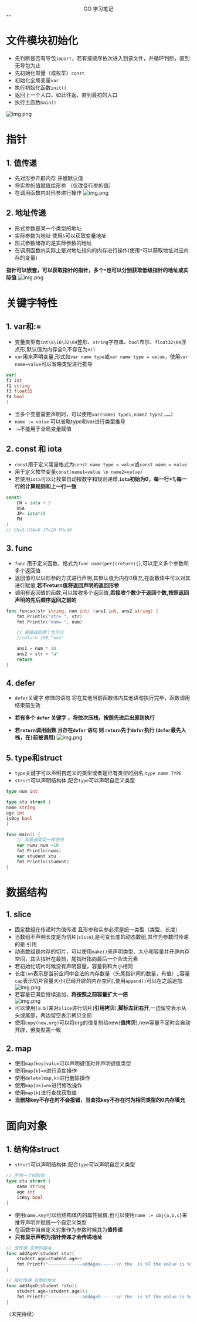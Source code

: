 <div style="text-align: center;">GO 学习笔记 </div>
--

# 文件模块初始化

+ 先判断是否有导包`import`，若有按顺序依次进入到该文件，并循环判断，直到无导包为止
+ 先初始化常量（或枚举）`const`
+ 初始化全局变量`var`
+ 执行初始化函数`init()`
+ 返回上一个入口，如此往返，直到最初的入口
+ 执行主函数`main()`

![img.png](docs/img/img.png)

# 指针

## 1. 值传递

+ 先对形参开辟内存 并赋默认值
+ 将实参的值赋值给形参 （仅改变行参的值）
+ 在调用函数内对形参进行操作
  ![img.png](docs/img/img2.png)

## 2. 地址传递

+ 形式参数是某一个类型的地址
+ 实际参数为地址 使用`&`可以获取变量地址
+ 形式参数储存的是实际参数的地址
+ 在调用函数内实际上是对地址指向的内存进行操作(使用`*`可以获取地址对应内存的变量)

**指针可以嵌套，可以获取指针的指针，多个`*`也可以分别获取低级指针的地址或实际值**
![img.png](docs/img/img3.png)

# 关键字特性
## 1. var和:=
+ 变量类型有`int\8\16\32\64`整形、`string`字符串、`bool`布尔、`float32\64`浮点形,默认值为内存全0,不存在为`nil`
+ `var`用来声明变量,形式如`var name type`或`var name type = value`，使用`var name=value`可以省略类型进行推导
```go
var(
f1 int
f2 string
f3 float32
f4 bool
)

```
+ 当多个变量需要声明时，可以使用`var(name1 type1,name2 type2,……)`
+ `name := value` 可以省略type和var进行类型推导
+ `:=`不能用于全局变量赋值

## 2. const 和 iota
+ `const`用于定义常量格式为`const name type = value`或`const name = value`
+ 用于定义枚举变量`const(name1=value \n name2=value)`
+ 若使用`iota`可以让枚举自动按数字和规则递增,**`iota`初始为0，每一行+1,每一行的计算规则和上一行一致**
```go
const(
	CN = iota + 5
	USA
	JP= iota*10
	FH
)
// CN=5 USA=6 JP=20 FH=30
```
## 3. func
+ `func` 用于定义函数，格式为`func name(per)(return){}`,可以定义多个参数和多个返回值
+ 返回值可以以形参的方式进行声明,其默认值为内存0填充,在函数体中可以对其进行赋值,**若不return值将返回声明的返回形参**
+ 调用有返回值的函数,可以接收多个返回值,**若接收个数少于返回个数,按照返回声明的先后顺序返回之前的**
```go
func funcsn(str string, num int) (ans1 int, ans2 string) {
	fmt.Println("str= ", str)
	fmt.Println("num= ", num)

	// 直接返回两个也可以
	//return 100,"ans"

	ans1 = num * 10
	ans2 = str + "a"
	return
}
```

## 4. defer
+ `defer`关键字 修饰的语句 将在其他当前函数体内其他语句执行完毕，函数调用结束前生效

+ **若有多个 `defer` 关键字 ，将依次压栈，按照先进后出原则执行**

+ **若`return`调用函数 且存在`defer` 语句 则 `return`先于`defer`执行  (`defer`最先入栈，在`}`前被调用)**
  ![img.png](docs/img/img4.png)
  
## 5. type和struct
+ `type`关键字可以声明自定义的类型或者是已有类型的别名,`type name TYPE`
+ `struct`可以声明结构体,配合`type`可以声明自定义类型
```go
type num int

type stu struct {
name string
age int
isBoy bool
}

func main() {
	// 和普通类型一样使用
	var nums num =10
	fmt.Println(nums)
    var student stu
    fmt.Println(student)
}
```

# 数据结构
## 1. slice
+ 固定数组在传递时为值传递 且形参和实参必须是统一类型（类型、长度）
+ 当数组不声明长度是为切片(`slice`),是可变长度的动态数组,其作为参数时传递的是 引用
+ 动态数组是内存的切片，可以使用`make()`来声明类型、大小和容量并开辟内存空间，其头指针在最前，尾指针指向最后一个合法元素
+ 若初始化切片时候没有声明容量，容量将和大小相同  
+ 长度`len`表示是当前空间中合法的内存数量（头尾指针间的数量，有值）,,容量`cap`表示切片容量大小(已经开辟的内存空间),使用`append()`可以在之后追加
![img.png](docs/img/img5.png)
+ 若容量已满后继续追加，**将按照之前容量扩大一倍**  
![img.png](docs/img/img6.png)
+ 可以使用`[a:b]`来对`slice`进行切片(**引用拷贝**),**脚标左闭右开**,一边留空表示从头或尾部，两边留空表示拷贝全部
+ 使用`copy(new,org)`可以将org的值复制给new(**值拷贝**),new容量不足时会自动开辟，但类型需一致

## 2. map
+ 使用`map[key]value`可以声明键值对并声明键值类型
+ 使用`map[k]=v`进行添加操作
+ 使用`delete(map,k)`进行删除操作
+ 使用`map[ok]=nv`进行修改操作
+ 使用`map[k]`进行查找获取值
+ **当删除key不存在时不会报错，当查找key不存在时为相同类型的0内存填充**

# 面向对象
## 1. 结构体struct
+ `struct`可以声明结构体,配合`type`可以声明自定义类型
```go
// 声明一个结构体
type stu struct {
	name string
	age int
	isBoy bool
}
```
+ 使用`name.key`可以给结构体内的属性赋值,也可以使用`name := obj{a,b,c}`来推导声明并赋值一个自定义类型
+ 在函数中当自定义对象作为参数时候其为**值传递**
+ **只有显示声明为指针传递才会传递地址**
```go
// 值传递 实参的副本
func addAgeV(student stu){
	student.age=student.age+1
	fmt.Printf("-------------addAgeV------\n the  is %T the value is %v \n", student, student)
}

// 指针传递 实参的地址
func addAgeO(student *stu){
	student.age=(student.age)+1
	fmt.Printf("-------------addAgeO------\n the  is %T the value is %v \n", student, student)
}
```

（未完待续）